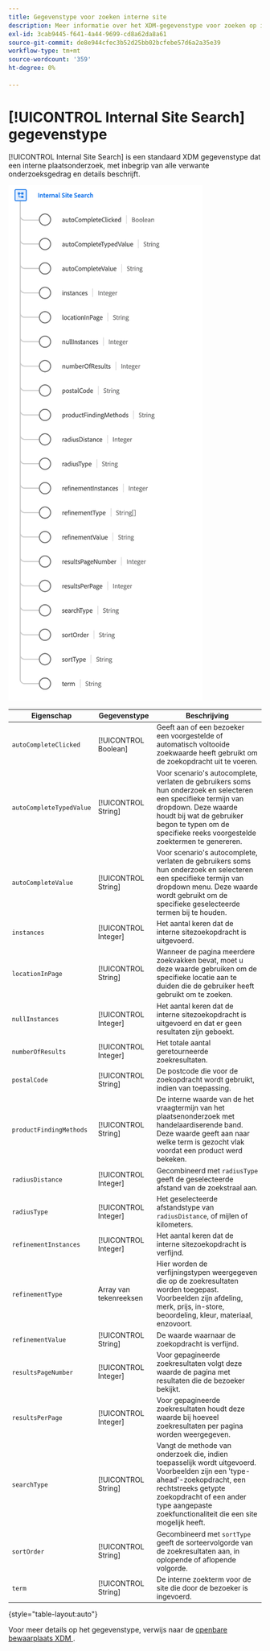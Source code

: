 ```yaml
---
title: Gegevenstype voor zoeken interne site
description: Meer informatie over het XDM-gegevenstype voor zoeken op interne site.
exl-id: 3cab9445-f641-4a44-9699-cd8a62da8a61
source-git-commit: de8e944cfec3b52d25bb02bcfebe57d6a2a35e39
workflow-type: tm+mt
source-wordcount: '359'
ht-degree: 0%

---
```


# [!UICONTROL Internal Site Search] gegevenstype

[!UICONTROL Internal Site Search] is een standaard XDM gegevenstype dat een interne plaatsonderzoek, met inbegrip van alle verwante onderzoeksgedrag en details beschrijft.

![](../images/data-types/internal-site-search.png)

| Eigenschap | Gegevenstype | Beschrijving |
| --- | --- | --- |
| `autoCompleteClicked` | [!UICONTROL Boolean] | Geeft aan of een bezoeker een voorgestelde of automatisch voltooide zoekwaarde heeft gebruikt om de zoekopdracht uit te voeren. |
| `autoCompleteTypedValue` | [!UICONTROL String] | Voor scenario&#39;s autocomplete, verlaten de gebruikers soms hun onderzoek en selecteren een specifieke termijn van dropdown. Deze waarde houdt bij wat de gebruiker begon te typen om de specifieke reeks voorgestelde zoektermen te genereren. |
| `autoCompleteValue` | [!UICONTROL String] | Voor scenario&#39;s autocomplete, verlaten de gebruikers soms hun onderzoek en selecteren een specifieke termijn van dropdown menu. Deze waarde wordt gebruikt om de specifieke geselecteerde termen bij te houden. |
| `instances` | [!UICONTROL Integer] | Het aantal keren dat de interne sitezoekopdracht is uitgevoerd. |
| `locationInPage` | [!UICONTROL String] | Wanneer de pagina meerdere zoekvakken bevat, moet u deze waarde gebruiken om de specifieke locatie aan te duiden die de gebruiker heeft gebruikt om te zoeken. |
| `nullInstances` | [!UICONTROL Integer] | Het aantal keren dat de interne sitezoekopdracht is uitgevoerd en dat er geen resultaten zijn geboekt. |
| `numberOfResults` | [!UICONTROL Integer] | Het totale aantal geretourneerde zoekresultaten. |
| `postalCode` | [!UICONTROL String] | De postcode die voor de zoekopdracht wordt gebruikt, indien van toepassing. |
| `productFindingMethods` | [!UICONTROL String] | De interne waarde van de het vraagtermijn van het plaatsenonderzoek met handelaardiserende band. Deze waarde geeft aan naar welke term is gezocht vlak voordat een product werd bekeken. |
| `radiusDistance` | [!UICONTROL Integer] | Gecombineerd met `radiusType` geeft de geselecteerde afstand van de zoekstraal aan. |
| `radiusType` | [!UICONTROL Integer] | Het geselecteerde afstandstype van `radiusDistance`, of mijlen of kilometers. |
| `refinementInstances` | [!UICONTROL Integer] | Het aantal keren dat de interne sitezoekopdracht is verfijnd. |
| `refinementType` | Array van tekenreeksen | Hier worden de verfijningstypen weergegeven die op de zoekresultaten worden toegepast. Voorbeelden zijn afdeling, merk, prijs, in-store, beoordeling, kleur, materiaal, enzovoort. |
| `refinementValue` | [!UICONTROL String] | De waarde waarnaar de zoekopdracht is verfijnd. |
| `resultsPageNumber` | [!UICONTROL Integer] | Voor gepagineerde zoekresultaten volgt deze waarde de pagina met resultaten die de bezoeker bekijkt. |
| `resultsPerPage` | [!UICONTROL Integer] | Voor gepagineerde zoekresultaten houdt deze waarde bij hoeveel zoekresultaten per pagina worden weergegeven. |
| `searchType` | [!UICONTROL String] | Vangt de methode van onderzoek die, indien toepasselijk wordt uitgevoerd. Voorbeelden zijn een &#39;type-ahead&#39;-zoekopdracht, een rechtstreeks getypte zoekopdracht of een ander type aangepaste zoekfunctionaliteit die een site mogelijk heeft. |
| `sortOrder` | [!UICONTROL String] | Gecombineerd met `sortType` geeft de sorteervolgorde van de zoekresultaten aan, in oplopende of aflopende volgorde. |
| `term` | [!UICONTROL String] | De interne zoekterm voor de site die door de bezoeker is ingevoerd. |

{style="table-layout:auto"}

Voor meer details op het gegevenstype, verwijs naar de [ openbare bewaarplaats XDM ](https://github.com/adobe/xdm/blob/master/docs/reference/datatypes/internal-site-search.schema.json).
